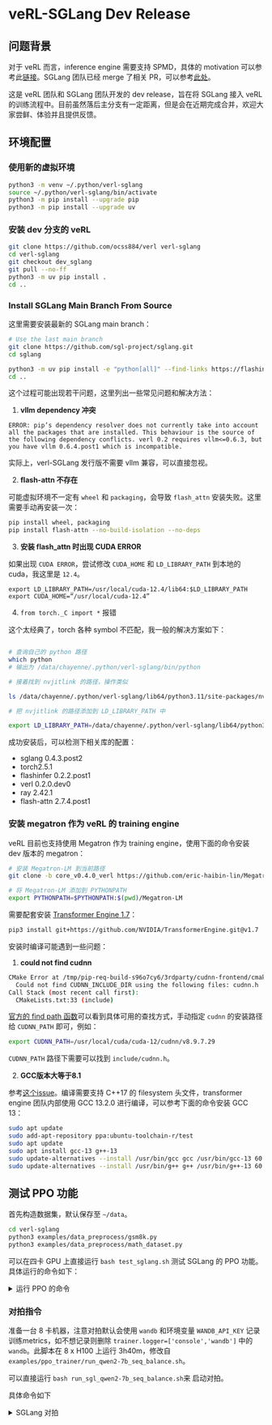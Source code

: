 # veRL-SGLang Dev Release

## 问题背景

对于 veRL 而言，inference engine 需要支持 SPMD，具体的 motivation 可以参考此[链接](https://github.com/vllm-project/vllm/issues/11400)。SGLang 团队已经 merge 了相关 PR，可以参考[此处](https://github.com/sgl-project/sglang/commit/e3e0bc50a9d9644a183bc6dbb55919232196971d)。

这是  veRL 团队和 SGLang 团队开发的 dev release，旨在将 SGLang 接入 veRL 的训练流程中。目前虽然落后主分支有一定距离，但是会在近期完成合并，欢迎大家尝鲜、体验并且提供反馈。

## 环境配置

### 使用新的虚拟环境

```bash
python3 -m venv ~/.python/verl-sglang
source ~/.python/verl-sglang/bin/activate
python3 -m pip install --upgrade pip
python3 -m pip install --upgrade uv
```

### 安装 dev 分支的 veRL

```bash
git clone https://github.com/ocss884/verl verl-sglang
cd verl-sglang
git checkout dev_sglang
git pull --no-ff
python3 -m uv pip install .
cd ..
```

### Install SGLang Main Branch From Source

这里需要安装最新的 SGLang main branch：

```bash
# Use the last main branch
git clone https://github.com/sgl-project/sglang.git
cd sglang

python3 -m uv pip install -e "python[all]" --find-links https://flashinfer.ai/whl/cu124/torch2.5/flashinfer-python
cd ..
```

这个过程可能出现若干问题，这里列出一些常见问题和解决方法：

1. **vllm dependency 冲突**

`ERROR: pip’s dependency resolver does not currently take into account all the packages that are installed. This behaviour is the source of the following dependency conflicts. verl 0.2 requires vllm<=0.6.3, but you have vllm 0.6.4.post1 which is incompatible.`

实际上，verl-SGLang 发行版不需要 vllm 兼容，可以直接忽视。

2. **flash-attn 不存在**

可能虚拟环境不一定有 `wheel` 和 `packaging`，会导致 `flash_attn` 安装失败。这里需要手动再安装一次：

```bash
pip install wheel, packaging
pip install flash-attn --no-build-isolation --no-deps
```

3. **安装 flash_attn 时出现 CUDA ERROR**

如果出现 `CUDA ERROR`，尝试修改 `CUDA_HOME` 和 `LD_LIBRARY_PATH` 到本地的 cuda，我这里是 `12.4`。

```
export LD_LIBRARY_PATH=/usr/local/cuda-12.4/lib64:$LD_LIBRARY_PATH
export CUDA_HOME=“/usr/local/cuda-12.4”
```

4. `from torch._C import *` 报错

这个太经典了，torch 各种 symbol 不匹配，我一般的解决方案如下：

```bash

# 查询自己的 python 路径
which python
# 输出为 /data/chayenne/.python/verl-sglang/bin/python

# 接着找到 nvjitlink 的路径，操作类似

ls /data/chayenne/.python/verl-sglang/lib64/python3.11/site-packages/nvidia/nvjitlink/lib/

# 把 nvjitlink 的路径添加到 LD_LIBRARY_PATH 中

export LD_LIBRARY_PATH=/data/chayenne/.python/verl-sglang/lib64/python3.11/site-packages/nvidia/nvjitlink/lib/:$LD_LIBRARY_PATH
```

成功安装后，可以检测下相关库的配置：

- sglang 0.4.3.post2 
- torch2.5.1
- flashinfer 0.2.2.post1
- verl 0.2.0.dev0
- ray 2.42.1
- flash-attn 2.7.4.post1  

### 安装 megatron 作为 veRL 的 training engine

veRL 目前也支持使用 Megatron 作为 training engine，使用下面的命令安装 dev 版本的 megatron：

```bash
# 安装 Megatron-LM 到当前路径
git clone -b core_v0.4.0_verl https://github.com/eric-haibin-lin/Megatron-LM

# 将 Megatron-LM 添加到 PYTHONPATH
export PYTHONPATH=$PYTHONPATH:$(pwd)/Megatron-LM
```

需要配套安装 [Transformer Engine 1.7](https://github.com/NVIDIA/TransformerEngine)：

```bash
pip3 install git+https://github.com/NVIDIA/TransformerEngine.git@v1.7
```

安装时编译可能遇到一些问题：

1. **could not find cudnn**

```bash
CMake Error at /tmp/pip-req-build-s96o7cy6/3rdparty/cudnn-frontend/cmake/cuDNN.cmake:3 (find_path):
  Could not find CUDNN_INCLUDE_DIR using the following files: cudnn.h
Call Stack (most recent call first):
  CMakeLists.txt:33 (include)
```

[官方的 find path 函数](https://github.com/NVIDIA/cudnn-frontend/blob/1b0b5eac540b7f8fd19b18f1e6b8427c95503348/cmake/cuDNN.cmake)可以看到具体可用的查找方式，手动指定 `cudnn` 的安装路径给 `CUDNN_PATH` 即可，例如：

```bash
export CUDNN_PATH=/usr/local/cuda/cuda-12/cudnn/v8.9.7.29
```

`CUDNN_PATH` 路径下需要可以找到 `include/cudnn.h`。

2. **GCC版本大等于8.1**

参考[这个issue](https://github.com/NVIDIA/TransformerEngine/issues/1270)。编译需要支持 C++17 的 filesystem 头文件，transformer engine 团队内部使用 GCC 13.2.0 进行编译，可以参考下面的命令安装 GCC 13：

```bash
sudo apt update
sudo add-apt-repository ppa:ubuntu-toolchain-r/test
sudo apt update
sudo apt install gcc-13 g++-13
sudo update-alternatives --install /usr/bin/gcc gcc /usr/bin/gcc-13 60
sudo update-alternatives --install /usr/bin/g++ g++ /usr/bin/g++-13 60
```

## 测试 PPO 功能

首先构造数据集，默认保存至 `~/data`。

```bash
cd verl-sglang
python3 examples/data_preprocess/gsm8k.py
python3 examples/data_preprocess/math_dataset.py
```

可以在四卡 GPU 上直接运行 `bash test_sglang.sh` 测试 SGLang 的 PPO 功能。具体运行的命令如下：

<details>
<summary>运行 PPO 的命令</summary>

```bash
DATA_DIR=~/data/gsm8k
python3 -m verl.trainer.main_ppo \
    actor_rollout_ref.rollout.name=sglang \
    data.train_files=$DATA_DIR/train.parquet \
    data.val_files=$DATA_DIR/test.parquet \
    data.train_batch_size=32 \
    data.val_batch_size=1024 \
    data.max_prompt_length=512 \
    data.max_response_length=1 \
    actor_rollout_ref.model.path=Qwen/Qwen2-7B-Instruct \
    actor_rollout_ref.actor.optim.lr=1e-6 \
    actor_rollout_ref.model.use_remove_padding=True \
    actor_rollout_ref.actor.ppo_mini_batch_size=64 \
    actor_rollout_ref.actor.ppo_micro_batch_size_per_gpu=16 \
    actor_rollout_ref.model.enable_gradient_checkpointing=True \
    actor_rollout_ref.actor.fsdp_config.param_offload=True \
    actor_rollout_ref.actor.fsdp_config.optimizer_offload=True \
    actor_rollout_ref.rollout.log_prob_micro_batch_size_per_gpu=16 \
    actor_rollout_ref.rollout.tensor_model_parallel_size=1 \
    actor_rollout_ref.rollout.gpu_memory_utilization=0.4 \
    actor_rollout_ref.ref.log_prob_micro_batch_size=16 \
    actor_rollout_ref.ref.fsdp_config.param_offload=True \
    critic.optim.lr=1e-5 \
    critic.model.use_remove_padding=True \
    critic.model.path=Qwen/Qwen2-7B-Instruct \
    critic.model.enable_gradient_checkpointing=True \
    critic.ppo_micro_batch_size=16 \
    critic.model.fsdp_config.param_offload=True \
    critic.model.fsdp_config.optimizer_offload=True \
    algorithm.kl_ctrl.kl_coef=0.001 \
    trainer.critic_warmup=0 \
    trainer.logger=['console'] \
    +trainer.val_before_train=False \
    trainer.default_hdfs_dir=null \
    trainer.n_gpus_per_node=4 \
    trainer.nnodes=1 \
    trainer.save_freq=-1 \
    trainer.test_freq=10 \
    trainer.total_epochs=2 2>&1 | tee verl_demo.log
```
</details>

### 对拍指令

准备一台 8 卡机器，注意对拍默认会使用 `wandb` 和环境变量 `WANDB_API_KEY` 记录训练metrics，如不想记录则删除 `trainer.logger=['console','wandb']` 中的 `wandb`。此脚本在 8 x H100 上运行 3h40m，修改自 `examples/ppo_trainer/run_qwen2-7b_seq_balance.sh`。  

可以直接运行 `bash run_sgl_qwen2-7b_seq_balance.sh`来 启动对拍。

具体命令如下

<details>
<summary>SGLang 对拍</summary>
set -x
gsm8k_train_path=$HOME/data/gsm8k/train.parquet
gsm8k_test_path=$HOME/data/gsm8k/test.parquet
math_train_path=$HOME/data/math/train.parquet
math_test_path=$HOME/data/math/test.parquet
train_files="['$gsm8k_train_path', '$math_train_path']"
test_files="['$gsm8k_test_path', '$math_test_path']"
TIME=$(date +"%Y-%m-%d-%H-%M")

python3 -m verl.trainer.main_ppo \
    data.train_files="$train_files" \
    data.val_files="$test_files" \
    data.train_batch_size=2048 \
    data.max_prompt_length=4096 \
    data.max_response_length=4096 \
    actor_rollout_ref.model.path=Qwen/Qwen2-7B-Instruct \
    actor_rollout_ref.actor.optim.lr=1e-6 \
    actor_rollout_ref.model.use_remove_padding=True \
    actor_rollout_ref.model.enable_gradient_checkpointing=True \
    actor_rollout_ref.actor.ppo_mini_batch_size=512 \
    actor_rollout_ref.actor.use_dynamic_bsz=True \
    actor_rollout_ref.actor.ppo_max_token_len_per_gpu=24000 \
    actor_rollout_ref.actor.fsdp_config.param_offload=True \
    actor_rollout_ref.actor.fsdp_config.optimizer_offload=True \
    actor_rollout_ref.rollout.tensor_model_parallel_size=2 \
    actor_rollout_ref.rollout.name=sglang \
    actor_rollout_ref.rollout.gpu_memory_utilization=0.2 \
    actor_rollout_ref.rollout.log_prob_max_token_len_per_gpu=24000 \
    actor_rollout_ref.rollout.free_cache_engine=True \
    actor_rollout_ref.ref.fsdp_config.param_offload=True \
    actor_rollout_ref.ref.log_prob_max_token_len_per_gpu=24000 \
    critic.optim.lr=1e-5 \
    critic.model.use_remove_padding=True \
    critic.model.path=Qwen/Qwen2-7B-Instruct \
    critic.model.enable_gradient_checkpointing=True \
    critic.ppo_max_token_len_per_gpu=98304 \
    critic.model.fsdp_config.param_offload=True \
    critic.model.fsdp_config.optimizer_offload=True \
    algorithm.kl_ctrl.kl_coef=0.001 \
    trainer.critic_warmup=0 \
    trainer.logger=['console','wandb'] \
    trainer.project_name='verl_example_gsm8k' \
    trainer.experiment_name="qwen2-7b_sglang_0.4.3.post2_function_rm_bsz8k_p4k_r4k_seq_packing-${TIME}" \
    trainer.n_gpus_per_node=8 \
    +trainer.val_before_train=False \
    trainer.nnodes=1 \
    trainer.save_freq=-1 \
    trainer.test_freq=5 \
    trainer.total_epochs=15 $@
</details>